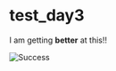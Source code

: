 # test_day3
I am getting __better__ at this!!

![Success](https://media.giphy.com/media/a0h7sAqON67nO/giphy.gif)
